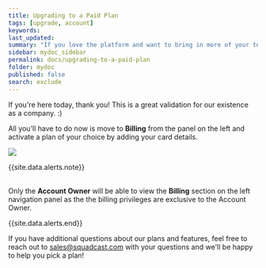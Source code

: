 ```yaml
---
title: Upgrading to a Paid Plan
tags: [upgrade, account]
keywords: 
last_updated: 
summary: "If you love the platform and want to bring in more of your team to make use of all the features, this document will help you do just that"
sidebar: mydoc_sidebar
permalink: docs/upgrading-to-a-paid-plan
folder: mydoc
published: false
search: exclude
---
```


If you're here today, thank you! This is a great validation for our existence as a company. :) 

All you'll have to do now is move to **Billing** from the panel on the left and activate a plan of your choice by adding your card details. 

![](images/paid_plan_1.png)

{{site.data.alerts.note}}
<br/><br/><p>Only the <b>Account Owner</b> will be able to view the <b>Billing</b> section on the left navigation panel as the the billing privileges are exclusive to the Account Owner.</p>
{{site.data.alerts.end}}

If you have additional questions about our plans and features, feel free to reach out to [sales@squadcast.com](mailto:sales@squadcast.com) with your questions and we'll be happy to help you pick a plan!